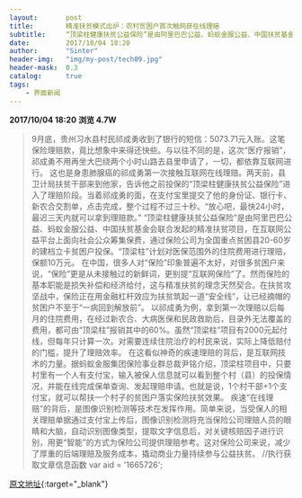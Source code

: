 ```yaml
---
layout:       post
title:        精准扶贫模式出炉：农村贫困户首次触网获在线理赔
subtitle:     “顶梁柱健康扶贫公益保险”是由阿里巴巴公益、蚂蚁金服公益、中国扶贫基金会联合发起的精准扶贫项目，在互联网公益平台上面向社会公众筹集保费，通过保险公司为全国重点贫困县20-60岁的建档立卡贫困户投保。
date:         2017/10/04 18:20
author:       "Sinter"
header-img:   "img/my-post/tech09.jpg"
header-mask:  0.3
catalog:      true
tags:
    - 界面新闻
---
```


**2017/10/04 18:20**  **浏览 4.7W**

> 9月底，贵州习水县村民祁成勇收到了银行的短信：5073.71元入账。这笔保险理赔款，竟比想象中来得还快些。与以往不同的是，这次“医疗报销”，祁成勇不用再坐大巴绕两个小时山路去县里申请了，一切，都依靠互联网进行。
这也是身患肺腺癌的祁成勇第一次接触互联网在线理赔。两天前，县卫计局扶贫干部来到他家，告诉他之前投保的“顶梁柱健康扶贫公益保险”进入了理赔阶段。当着祁成勇的面，在支付宝里提交了他的身份证、银行卡、新农合交割单，点击完成，整个过程不过三十秒。“放心吧，最快24小时，最迟三天内就可以拿到理赔款。”
“顶梁柱健康扶贫公益保险”是由阿里巴巴公益、蚂蚁金服公益、中国扶贫基金会联合发起的精准扶贫项目，在互联网公益平台上面向社会公众筹集保费，通过保险公司为全国重点贫困县20-60岁的建档立卡贫困户投保。“顶梁柱”计划对医保范围外的住院费用进行理赔，保额10万元。
在中国，很多人对“保险”印象普遍不太好，对很多贫困户来说，“保险”更是从未接触过的新鲜词，更别提“互联网保险”了。然而保险的基本职能是损失补偿和经济给付，这与精准扶贫的理念天然契合。在扶贫攻坚战中，保险正在用金融杠杆效应为扶贫筑起一道“安全线”，让已经摘帽的贫困户不至于“一病回到解放前”。
以祁成勇为例，拿到第一次理赔以后每月的住院费用，在经过新农合、大病医保和民政救助后，目录外无法覆盖的费用，都可由“顶梁柱”报销其中的60%。虽然“顶梁柱”项目有2000元起付线，但每年只计算一次。对需要连续住院治疗的村民来说，实际上降低赔付的门槛，提升了理赔效率。
在这看似神奇的疾速理赔的背后，是互联网技术的力量。据蚂蚁金服集团保险事业群总裁尹铭介绍，顶梁柱项目中，只要村里有一个人有支付宝，输入被保人信息就可以看到整个村（县）的投保情况，并能在线完成保单查询、发起理赔申请。也就是说，1个村干部+1个支付宝，就可以帮扶一个村子的贫困户落实保险扶贫效果。
疾速“在线理赔”的背后，是图像识别检测等技术在发挥作用。简单来说，当受保人的相关理赔单据通过支付宝上传后，图像识别检测将充当保险公司理赔人员的眼睛和大脑，自动识别图像类型，提取文字信息后，对关键核赔因子进行识别，用更“智能”的方式为保险公司提供理赔参考。这对保险公司来说，减少了厚重的后端理赔及服务成本，撬动商业力量持续参与公益扶贫。
	//执行获取文章信息函数
	var aid = '1665726';


[原文地址](http://www.jiemian.com/article/1665726.html){:target="_blank"}


